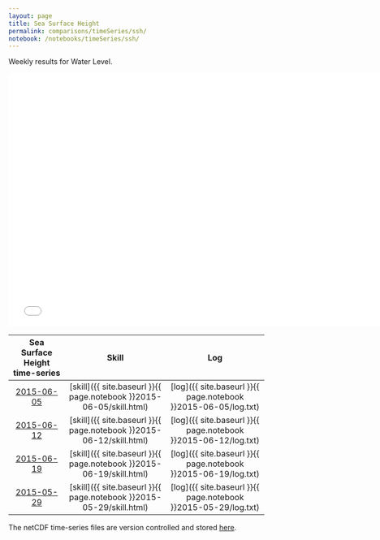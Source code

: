 ```yaml
---
layout: page
title: Sea Surface Height
permalink: comparisons/timeSeries/ssh/
notebook: /notebooks/timeSeries/ssh/
---
```


Weekly results for Water Level.

<iframe width="750" height="500" frameBorder="0" src="{{ site.baseurl }}{{ page.notebook }}2015-06-26/mapa.html" name="iframe"> <p>Your browser does not support iframes.</p> </iframe>


| Sea Surface Height time-series                                                                     | Skill                                                                | Log                                                            |
|:--------------------------------------------------------------------------------------------------:|:--------------------------------------------------------------------:|:--------------------------------------------------------------:|
| <a href="{{ site.baseurl }}{{ page.notebook }}2015-06-05/mapa.html" target="iframe">2015-06-05</a> | [skill]({{ site.baseurl }}{{ page.notebook }}2015-06-05/skill.html)  | [log]({{ site.baseurl }}{{ page.notebook }}2015-06-05/log.txt) |
| <a href="{{ site.baseurl }}{{ page.notebook }}2015-06-12/mapa.html" target="iframe">2015-06-12</a> | [skill]({{ site.baseurl }}{{ page.notebook }}2015-06-12/skill.html)  | [log]({{ site.baseurl }}{{ page.notebook }}2015-06-12/log.txt) |
| <a href="{{ site.baseurl }}{{ page.notebook }}2015-06-19/mapa.html" target="iframe">2015-06-19</a> | [skill]({{ site.baseurl }}{{ page.notebook }}2015-06-19/skill.html)  | [log]({{ site.baseurl }}{{ page.notebook }}2015-06-19/log.txt) |
| <a href="{{ site.baseurl }}{{ page.notebook }}2015-06-26/mapa.html" target="iframe">2015-05-29</a> | [skill]({{ site.baseurl }}{{ page.notebook }}2015-05-29/skill.html)  | [log]({{ site.baseurl }}{{ page.notebook }}2015-05-29/log.txt) |

The netCDF time-series files are version controlled and stored [here](https://github.com/ocefpaf/secoora/tree/gh-pages/notebooks/timeSeries/ssh).
